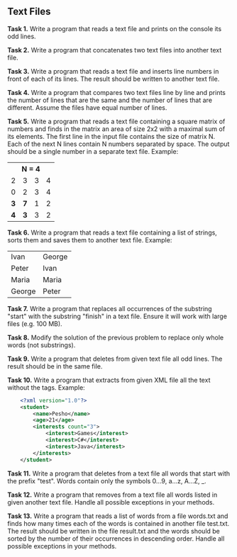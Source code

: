 ## Text Files

**Task 1.** Write a program that reads a text file and prints on the console its odd lines.

**Task 2.** Write a program that concatenates two text files into another text file.

**Task 3.** Write a program that reads a text file and inserts line numbers in front of each of its lines. The result should be written to another text file.

**Task 4.** Write a program that compares two text files line by line and prints the number of lines that are the same and the number of lines that are different. Assume the files have equal number of lines.

**Task 5.** Write a program that reads a text file containing a square matrix of numbers and finds in the matrix an area of size 2x2 with a maximal sum of its elements. The first line in the input file contains the size of matrix N. Each of the next N lines contain N numbers separated by space. The output should be a single number in a separate text file. Example:
<table>
    <tr>
        <th colspan="4">N = 4</th>
    </tr>
    <tr>
        <td>2</td>
        <td>3</td>
        <td>3</td>
        <td>4</td>
    </tr>
    <tr>
        <td>0</td>
        <td>2</td>
        <td>3</td>
        <td>4</td>
    </tr>
    <tr>
        <td><strong>3</strong></td>
        <td><strong>7</strong></td>
        <td>1</td>
        <td>2</td>
    </tr>
    <tr>
        <td><strong>4</strong></td>
        <td><strong>3</strong></td>
        <td>3</td>
        <td>2</td>
    </tr>
</table>

**Task 6.** Write a program that reads a text file containing a list of strings, sorts them and saves them to another text file. Example:
<table>
    <tr>
        <td>Ivan</td>
        <td>George</td>
    </tr>
    <tr>
        <td>Peter</td>
        <td>Ivan</td>
    </tr>
    <tr>
        <td>Maria</td>
        <td>Maria</td>
    </tr>
    <tr>
        <td>George</td>
        <td>Peter</td>
    </tr>
</table>

**Task 7.** Write a program that replaces all occurrences of the substring "start" with the substring "finish" in a text file. Ensure it will work with large files (e.g. 100 MB).

**Task 8.** Modify the solution of the previous problem to replace only whole words (not substrings).

**Task 9.** Write a program that deletes from given text file all odd lines. The result should be in the same file.

**Task 10.** Write a program that extracts from given XML file all the text without the tags. Example:
    
```xml
    <?xml version="1.0"?>
    <student>
        <name>Pesho</name>
        <age>21</age>
        <interests count="3">
            <interest>Games</interest>
            <interest>C#</interest>
            <interest>Java</interest>
        </interests>
    </student>
```

**Task 11.** Write a program that deletes from a text file all words that start with the prefix "test". Words contain only the symbols 0...9, a...z, A...Z, _.

**Task 12.** Write a program that removes from a text file all words listed in given another text file. Handle all possible exceptions in your methods.

**Task 13.** Write a program that reads a list of words from a file words.txt and finds how many times each of the words is contained in another file test.txt. The result should be written in the file result.txt and the words should be sorted by the number of their occurrences in descending order. Handle all possible exceptions in your methods.
